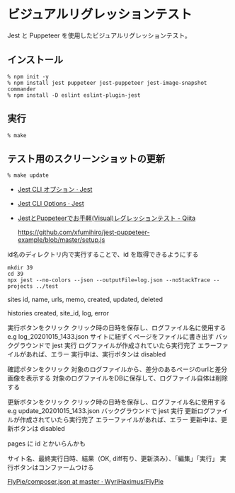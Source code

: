 # ビジュアルリグレッションテスト

Jest と Puppeteer を使用したビジュアルリグレッションテスト。

## インストール

```
% npm init -y
% npm install jest puppeteer jest-puppeteer jest-image-snapshot commander
% npm install -D eslint eslint-plugin-jest
```

## 実行

```
% make
```

## テスト用のスクリーンショットの更新

```
% make update
```

- [Jest CLI オプション · Jest](https://doc.ebichu.cc/jest/docs/ja/cli.html)
- [Jest CLI Options · Jest](https://jestjs.io/docs/ja/cli#--init)
- [JestとPuppeteerでお手軽(Visual)レグレッションテスト - Qiita](https://qiita.com/kiida/items/fae689b8a58c30c5e337)

    https://github.com/xfumihiro/jest-puppeteer-example/blob/master/setup.js


id名のディレクトリ内で実行することで、id を取得できるようにする
```
mkdir 39
cd 39
npx jest --no-colors --json --outputFile=log.json --noStackTrace --projects ../test  

```

sites
id, name, urls, memo, created, updated, deleted

histories
created, site_id, log, error

実行ボタンをクリック
クリック時の日時を保存し、ログファイル名に使用する e.g log_20201015_1433.json
サイトに紐ずくページをファイルに書き出す
バックグラウンドで jest 実行
ログファイルが作成されていたら実行完了
エラーファイルがあれば、エラー
実行中は、実行ボタンは disabled

確認ボタンをクリック
対象のログファイルから、差分のあるページのurlと差分画像を表示する
対象のログファイルをDBに保存して、ログファイル自体は削除する


更新ボタンをクリック
クリック時の日時を保存し、ログファイル名に使用する e.g update_20201015_1433.json
バックグラウンドで jest 実行
更新ログファイルが作成されていたら実行完了
エラーファイルがあれば、エラー
更新中は、更新ボタンは disabled

pages に id とかいらんかも

サイト名、最終実行日時、結果（OK, diff有り、更新済み）、「編集」「実行」
実行ボタンはコンファームつける

[FlyPie/composer.json at master · WyriHaximus/FlyPie](https://github.com/WyriHaximus/FlyPie/blob/master/composer.json)


